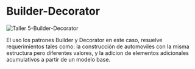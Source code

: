 # Builder-Decorator


![Taller 5-Builder-Decorator](https://user-images.githubusercontent.com/72930050/125850899-7a7002ba-df5b-4f27-bd02-88ac380a89c4.png)

El uso los patrones Builder y Decorator en este caso, resuelve requerimientos tales como: la construcción de automoviles con la misma estructura pero diferentes valores, y la adicion de elementos adicionales acumulativos a partir de un modelo base.
